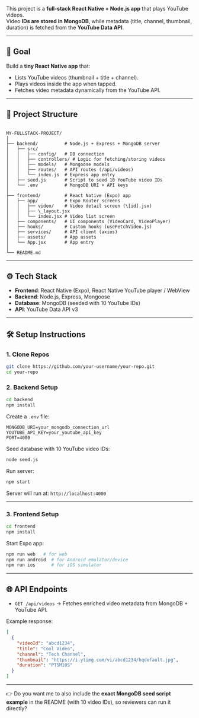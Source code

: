 
This project is a **full-stack React Native + Node.js app** that plays YouTube videos.  
Video **IDs are stored in MongoDB**, while metadata (title, channel, thumbnail, duration) is fetched from the **YouTube Data API**.  

---

## 🚀 Goal
Build a **tiny React Native app** that:
- Lists YouTube videos (thumbnail + title + channel).
- Plays videos inside the app when tapped.
- Fetches video metadata dynamically from the YouTube API.

---

## 📂 Project Structure
```

MY-FULLSTACK-PROJECT/
│
├── backend/          # Node.js + Express + MongoDB server
│   ├── src/
│   │   ├── config/   # DB connection
│   │   ├── controllers/ # Logic for fetching/storing videos
│   │   ├── models/   # Mongoose models
│   │   ├── routes/   # API routes (/api/videos)
│   │   └── index.js  # Express app entry
│   ├── seed.js       # Script to seed 10 YouTube video IDs
│   └── .env          # MongoDB URI + API keys
│
├── frontend/         # React Native (Expo) app
│   ├── app/          # Expo Router screens
│   │   ├── video/    # Video detail screen (\[id].jsx)
│   │   ├── \_layout.jsx
│   │   └── index.jsx # Video list screen
│   ├── components/   # UI components (VideoCard, VideoPlayer)
│   ├── hooks/        # Custom hooks (useFetchVideo.js)
│   ├── services/     # API client (axios)
│   ├── assets/       # App assets
│   └── App.jsx       # App entry
│
└── README.md

````

---

## ⚙️ Tech Stack
- **Frontend**: React Native (Expo), React Native YouTube player / WebView
- **Backend**: Node.js, Express, Mongoose
- **Database**: MongoDB (seeded with 10 YouTube IDs)
- **API**: YouTube Data API v3

---

## 🛠️ Setup Instructions

### 1. Clone Repos
```bash
git clone https://github.com/your-username/your-repo.git
cd your-repo
````

### 2. Backend Setup

```bash
cd backend
npm install
```

Create a `.env` file:

```env
MONGODB_URI=your_mongodb_connection_url
YOUTUBE_API_KEY=your_youtube_api_key
PORT=4000
```

Seed database with 10 YouTube video IDs:

```bash
node seed.js
```

Run server:

```bash
npm start
```

Server will run at: `http://localhost:4000`

---

### 3. Frontend Setup

```bash
cd frontend
npm install
```

Start Expo app:

```bash
npm run web   # for web
npm run android  # for Android emulator/device
npm run ios      # for iOS simulator
```

---

## 🌐 API Endpoints

* `GET /api/videos` → Fetches enriched video metadata from MongoDB + YouTube API.

Example response:

```json
[
  {
    "videoId": "abcd1234",
    "title": "Cool Video",
    "channel": "Tech Channel",
    "thumbnail": "https://i.ytimg.com/vi/abcd1234/hqdefault.jpg",
    "duration": "PT5M10S"
  }
]
```


---

👉 Do you want me to also include the **exact MongoDB seed script example** in the README (with 10 video IDs), so reviewers can run it directly?
```
